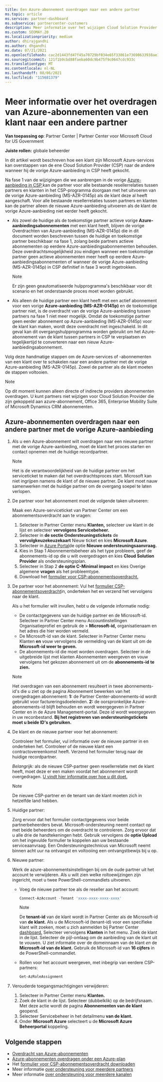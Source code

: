 ```yaml
---
title: Een Azure-abonnement overdragen naar een andere partner
ms.topic: article
ms.service: partner-dashboard
ms.subservice: partnercenter-customers
description: Meer informatie over het wijzigen Cloud Solution Provider partner van het programma dat is gekoppeld aan de Azure-abonnementen van een klant.
ms.custom: SEOMAY.20
ms.localizationpriority: medium
author: dhirajgandhi
ms.author: dhgandhi
ms.date: 07/21/2021
ms.openlocfilehash: cac2d1443fd47f45a70729bf034e65f33861e73698633938ae196e274f4a382b
ms.sourcegitcommit: 121f1b9cbd88faeba60dc9b475f9c0647cdc933c
ms.translationtype: MT
ms.contentlocale: nl-NL
ms.lasthandoff: 08/06/2021
ms.locfileid: "115681379"
---
```

# <a name="learn-how-to-transfer-a-customers-azure-subscriptions-to-another-partner"></a>Meer informatie over het overdragen van Azure-abonnementen van een klant naar een andere partner

**Van toepassing op**: Partner Center | Partner Center voor Microsoft Cloud for US Government

**Juiste rollen:** globale beheerder

In dit artikel wordt beschreven hoe een klant zijn Microsoft Azure-services kan overstappen van de ene Cloud Solution Provider (CSP) naar de andere wanneer hij de vorige Azure-aanbieding in CSP heeft gekocht.

Na fase 1 van de wijzigingen die we aanbrengen in de vorige [Azure-aanbieding in CSP,](https://go.microsoft.com/fwlink/p/?linkid=2164140)kan de partner voor alle bestaande resellerrelaties tussen partners en klanten in het CSP-programma doorgaan met het uitvoeren van de vorige Azure-aanbieding (MS-AZR-0145p) als de klant deze al heeft aangeschaft. Voor alle bestaande resellerrelaties tussen partners en klanten kan de partner alleen de nieuwe Azure-aanbieding uitvoeren als de klant de vorige Azure-aanbieding niet eerder heeft gekocht.

- Als zowel de huidige als de toekomstige partner actieve vorige **Azure-aanbiedingsabonnementen** met een klant heeft, blijven de vorige Overdrachten van Azure-aanbieding (MS-AZR-0145p) die in dit document worden beschreven tussen de huidige en toekomstige partner beschikbaar na fase 1, zolang beide partners actieve abonnementen op eerdere Azure-aanbiedingsabonnementen behouden. Deze overdrachtsmogelijkheid zou eindigen wanneer een toekomstige partner geen actieve abonnementen meer heeft op eerdere Azure-aanbiedingsabonnementen of wanneer de vorige Azure-aanbieding (MS-AZR-0145p) in CSP definitief in fase 3 wordt ingetrokken.

   > [!NOTE]
   > Er zijn geen geautomatiseerde hulpprogramma's beschikbaar voor dit scenario en het onderstaande proces moet worden gebruikt.

- Als alleen de huidige partner een klant heeft met een actief abonnement voor een vorige **Azure-aanbieding (MS-AZR-0145p)** en de toekomstige partner niet, is de overdracht van de vorige Azure-aanbieding tussen partners na fase 1 niet meer mogelijk. Omdat de toekomstige partner geen eerder abonnement op Azure-aanbieding (MS-AZR-0145p) voor de klant kan maken, wordt deze overdracht niet ingeschakeld. In dit geval kan dit overgangshulpprogramma worden gebruikt om het Azure-abonnement van de klant tussen partners in CSP te verplaatsen en tegelijkertijd te converteren naar een nieuw Azure-aanbiedingsabonnement.

Volg deze handmatige stappen om de Azure-services of -abonnementen van een klant over te schakelen naar een andere partner met de vorige Azure-aanbieding (MS-AZR-0145p). Zowel de partner als de klant moeten de stappen voltooien.

> [!NOTE]  
> Op dit moment kunnen alleen directe of indirecte providers abonnementen overdragen.
> U kunt partners niet wijzigen voor Cloud Solution Provider die zijn gekoppeld aan azure-abonnement, Office 365, Enterprise Mobility Suite of Microsoft Dynamics CRM abonnementen.

## <a name="transfer-azure-subscriptions-to-another-partner-with-the-previous-azure-offer"></a>Azure-abonnementen overdragen naar een andere partner met de vorige Azure-aanbieding

1. Als u een Azure-abonnement wilt overdragen naar een nieuwe partner met de vorige Azure-aanbieding, moet de klant het proces starten en contact opnemen met de huidige recordpartner.

   > [!NOTE]
   > Het is de verantwoordelijkheid van de huidige partner om het serviceticket te maken dat het overdrachtsproces start. Microsoft kan niet ingrijpen namens de klant of de nieuwe partner. De klant moet nauw samenwerken met de huidige partner om de overgang soepel te laten verlopen.

2. De partner voor het abonnement moet de volgende taken uitvoeren:

   Maak een Azure-serviceticket van Partner Center om een abonnementsoverdracht aan te vragen:

   1. Selecteer in Partner Center menu **Klanten,** selecteer uw klant in de lijst en selecteer **vervolgens Servicebeheer.**
   2. Selecteer in **de sectie Ondersteuningstickets** de **vervolgkeuzekeuzekaart** Nieuw ticket en kies **Microsoft Azure**.
   3. Selecteer in [Azure Portal](https://portal.azure.com)de optie **Nieuwe ondersteuningsaanvraag.**
   4. Kies in Stap  1 Abonnementsbeheer als het type probleem, geef de abonnements-id op die u wilt overgedragen en kies **Cloud Solution Provider** als ondersteuningsplan.
   5. Selecteer in Stap 2 **de optie C-Minimal impact** en kies Overige algemene **vragen** als het probleemtype.
   6. Download het [formulier voor CSP-abonnementsoverdracht.](https://query.prod.cms.rt.microsoft.com/cms/api/am/binary/RWwTWC)

3. De partner voor het abonnement: Vul het [formulier CSP-abonnementsoverdracht](https://query.prod.cms.rt.microsoft.com/cms/api/am/binary/RWwTWC)in, onderteken het en verzend het vervolgens naar de klant. 

   Als u het formulier wilt invullen, hebt u de volgende informatie nodig:

   - De contactgegevens van de huidige partner en de Microsoft-id. Selecteer in Partner Center menu Accountinstellingen  Organisatieprofiel en gebruik de &gt;  **Microsoft-id,** organisatienaam en het adres die hier worden vermeld. 
   - De Microsoft-id van de klant. Selecteer in Partner Center menu Klanten **en** vouw vervolgens de vermelding van de klant uit om de **Microsoft-id weer te geven.**
   - De abonnements-id die moet worden overdragen. Selecteer in de uitgebreide lijst met klanten Abonnementen weergeven en vouw vervolgens het gekozen abonnement uit om de **abonnements-id** **te zien.**

   > [!NOTE]
   > Het overdragen van een abonnement resulteert in twee abonnements-id's die u ziet op de pagina Abonnement bewerken van het overgedragen abonnement: **1:** de Partner Center-abonnements-id wordt gebruikt voor factureringsdoeleinden.  **2:** de oorspronkelijke Azure-abonnements-id blijft behouden en wordt weergegeven in Partner Center en in de Azure Management-portal. Deze id wordt weergegeven in uw reconbestand.  **Bij het registreren van ondersteuningstickets moet u beide ID's gebruiken.**

4. De klant en de nieuwe partner voor het abonnement:

   Controleer het formulier, vul informatie over de nieuwe partner in en onderteken het. Controleer of de nieuwe klant een contractovereenkomst heeft. Verzend het formulier terug naar de huidige recordpartner.

   *Belangrijk:* als de nieuwe CSP-partner geen resellerrelatie met de klant heeft, moet deze er een maken voordat het abonnement wordt overgedragen. [U vindt hier informatie over hoe u dit doet.](request-a-relationship-with-a-customer.md)

   > [!NOTE]
   > De nieuwe CSP-partner en de tenant van de klant moeten zich in hetzelfde land hebben. 

5. Huidige partner:

   Zorg ervoor dat het formulier contactgegevens voor beide partnerbeheerders bevat. Microsoft-ondersteuning neemt contact op met beide beheerders om de overdracht te controleren. Zorg ervoor dat u alle drie de handtekeningen hebt. Gebruik vervolgens de **optie Upload** om het ingevulde formulier te koppelen aan uw bestaande serviceaanvraag. Een Ondersteuningstechnicus van Microsoft neemt binnen acht uur na ontvangst en voltooiing een ontvangstbewijs bij u op.

6. Nieuwe partner:

   Werk de azure-abonnementsinstellingen bij om de oude partner uit het account te verwijderen. Als u wilt zien welke roltoewijzingen zijn ingericht, moet u twee PowerShell-commandlets uitvoeren.

   - Voeg de nieuwe partner toe als de reseller aan het account:

     ```powershell
     Connect-AzAccount -Tenant 'xxxx-xxxx-xxxx-xxxx'
     ```

     > [!NOTE]
     > De **tenant-id** van de klant wordt in Partner Center als de Microsoft-id van **de klant.** Als u de Microsoft-id (tenant-id) voor een specifieke klant wilt zoeken, moet u zich aanmelden bij Partner Center [dashboard.](https://partner.microsoft.com/dashboard) Selecteer vervolgens **Klanten** in het menu. Zoek de klant in de lijst. Selecteer de pijl-omlaag om de aanbieding van de klant uit te vouwen. U ziet informatie over de domeinnaam van de klant *en* de **Microsoft-id van de klant.** Gebruik de Microsoft-id van **16 cijfers** in de PowerShell-commandlet.

   - Rollen voor het account weergeven, met inbegrip van eerdere CSP-partners:

     ```powershell
     Get-AzRoleAssignment
     ```

7. Verouderde toegangsmachtigingen verwijderen:

   1. Selecteer in Partner Center menu **Klanten.**
   1. Zoek de klant in de lijst. Selecteer (dubbelklik) op de bedrijfsnaam. Met deze actie wordt de pagina **Abonnementen van de klant** geopend.
   1. Selecteer Servicebeheer in het detailmenu **van de klant.**
   1. Onder **Microsoft Azure** selecteert u de **Microsoft Azure Beheerportal** koppeling.

## <a name="next-steps"></a>Volgende stappen

- [Overdracht van Azure-abonnementen](/azure/cost-management-billing/manage/transfer-subscriptions-subscribers-csp)
- [Azure-abonnementen overdragen onder een Azure-plan](transfer-azure-subscriptions-under-azure-plan.md)
- Het [formulier voor CSP-abonnementsoverdracht downloaden](https://query.prod.cms.rt.microsoft.com/cms/api/am/binary/RWwTWC)
- Meer informatie [over ondersteuning voor meerdere partners](multipartner.md)
- Meer informatie [over ondersteuning voor meerdere kanalen](multichannel.md)
